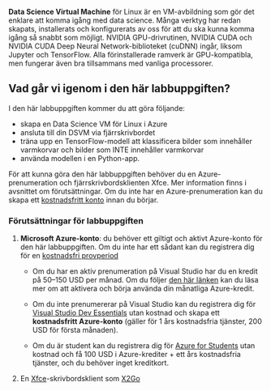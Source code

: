 **Data Science Virtual Machine** för Linux är en VM-avbildning som gör det enklare att komma igång med data science. Många verktyg har redan skapats, installerats och konfigurerats av oss för att du ska kunna komma igång så snabbt som möjligt. NVIDIA GPU-drivrutinen, NVIDIA CUDA och NVIDIA CUDA Deep Neural Network-biblioteket (cuDNN) ingår, liksom Jupyter och TensorFlow. Alla förinstallerade ramverk är GPU-kompatibla, men fungerar även bra tillsammans med vanliga processorer.

## <a name="what-is-covered-in-this-lab"></a>Vad går vi igenom i den här labbuppgiften?

 I den här labbuppgiften kommer du att göra följande:
* skapa en Data Science VM för Linux i Azure
* ansluta till din DSVM via fjärrskrivbordet
* träna upp en TensorFlow-modell att klassificera bilder som innehåller varmkorvar och bilder som INTE innehåller varmkorvar
* använda modellen i en Python-app.

För att kunna göra den här labbuppgiften behöver du en Azure-prenumeration och fjärrskrivbordsklienten Xfce. Mer information finns i avsnittet om förutsättningar. Om du inte har en Azure-prenumeration kan du skapa ett [kostnadsfritt konto](https://azure.microsoft.com/en-us/free/?WT.mc_id=A261C142F) innan du börjar.

### <a name="prerequisites-for-the-lab"></a>Förutsättningar för labbuppgiften

 1. **Microsoft Azure-konto**: du behöver ett giltigt och aktivt Azure-konto för den här labbuppgiften. Om du inte har ett sådant kan du registrera dig för en [kostnadsfri provperiod](https://azure.microsoft.com/en-us/free/)

    * Om du har en aktiv prenumeration på Visual Studio har du en kredit på 50–150 USD per månad. Om du följer [den här länken](https://azure.microsoft.com/en-us/pricing/member-offers/msdn-benefits-details/) kan du läsa mer om att aktivera och börja använda din månatliga Azure-kredit.

    * Om du inte prenumererar på Visual Studio kan du registrera dig för [Visual Studio Dev Essentials](https://www.visualstudio.com/dev-essentials/) utan kostnad och skapa ett **kostnadsfritt Azure-konto** (gäller för 1 års kostnadsfria tjänster, 200 USD för första månaden).

    * Om du är student kan du registrera dig för [Azure for Students](https://aka.ms/azure4students) utan kostnad och få 100 USD i Azure-krediter + ett års kostnadsfria tjänster, och du behöver inget kreditkort. 

1. En [Xfce](https://xfce.org/)-skrivbordsklient som [X2Go](https://wiki.x2go.org/doku.php/download:start)